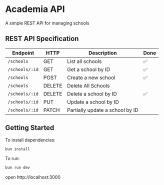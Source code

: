 # Academia API

A simple REST API for managing schools

## REST API Specification

| Endpoint       | HTTP   | Description                     | Done |
| -------------- | ------ | ------------------------------- | ---- |
| `/schools`     | GET    | List all schools                | ✅   |
| `/schools/:id` | GET    | Get a school by ID              | ✅   |
| `/schools`     | POST   | Create a new school             | ✅   |
| `/schools`     | DELETE | Delete All Schools              |      |
| `/schools/:id` | DELETE | Delete a school by ID           | ✅   |
| `/schools/:id` | PUT    | Update a school by ID           |      |
| `/schools/:id` | PATCH  | Partially update a school by ID |      |

## Getting Started

To install dependencies:

```sh
bun install
```

To run:

```sh
bun run dev
```

open http://localhost:3000
